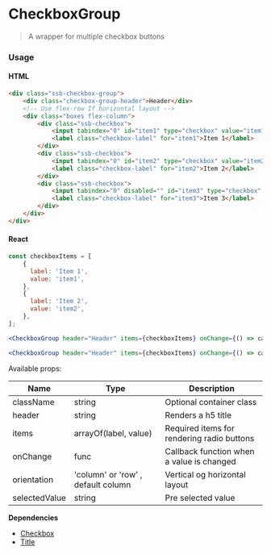 CheckboxGroup
========

> A wrapper for multiple checkbox buttons

### Usage

#### HTML

```html
<div class="ssb-checkbox-group">
	<div class="checkbox-group-header">Header</div>
	<!-- Use flex-row If horizontal layout -->
    <div class="boxes flex-column">
        <div class="ssb-checkbox">
            <input tabindex="0" id="item1" type="checkbox" value="item1">
            <label class="checkbox-label" for="item1">Item 1</label>
        </div>
        <div class="ssb-checkbox">
            <input tabindex="0" id="item2" type="checkbox" value="item2">
            <label class="checkbox-label" for="item2">Item 2</label>
        </div>
        <div class="ssb-checkbox">
            <input tabindex="0" disabled="" id="item3" type="checkbox" value="item3">
            <label class="checkbox-label" for="item3">Item 3</label>
        </div>
    </div>
</div>
```

#### React

```jsx harmony
const checkboxItems = [
	{
      label: 'Item 1',
      value: 'item1',
    },
    {
      label: 'Item 2',
      value: 'item2',
    },
];

<CheckboxGroup header="Header" items={checkboxItems} onChange={() => callback} />

<CheckboxGroup header="Header" items={checkboxItems} onChange={() => callback} orientation="row" />
```

Available props:

| Name | Type | Description |
| ---- | ---- | ---- |
| className   | string | Optional container class|
| header | string | Renders a h5 title |
| items | arrayOf(label, value) | Required items for rendering radio buttons |
| onChange | func | Callback function when a value is changed |
| orientation | 'column' or 'row' , default column| Vertical og horizontal layout|
| selectedValue | string | Pre selected value |

__Dependencies__
 - [Checkbox](../Checkbox)
 - [Title](../Title)
